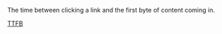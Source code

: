 The time between clicking a link and the first byte of content coming in.

<a href="https://web.dev/time-to-first-byte/">TTFB</a>

